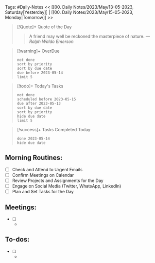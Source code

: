 Tags: #Daily-Notes
<< [[00. Daily Notes/2023/May/13-05-2023, Saturday|Yesterday]] | [[00. Daily Notes/2023/May/15-05-2023, Monday|Tomorrow]] >>

> [!Quote]+ Quote of the Day  
> > A friend may well be reckoned the masterpiece of nature.
> — <cite>Ralph Waldo Emerson</cite>

> [!warning]+ OverDue  
> ```tasks  
> not done  
> sort by priority 
> sort by due date  
> due before 2023-05-14  
> limit 5  
> ```

> [!todo]+ Today's Tasks  
> ```tasks  
> not done  
> scheduled before 2023-05-15  
> due after 2023-05-13  
> sort by due date   
> sort by priority 
> hide due date  
> limit 5  
> ```

> [!success]+ Tasks Completed Today  
> ```tasks  
> done 2023-05-14  
> hide due date  

## Morning Routines:
- [ ] Check and Attend to Urgent Emails
- [ ] Confirm Meetings on Calendar
- [ ] Review Projects and Assignments for the Day
- [ ] Engage on Social Media (Twitter, WhatsApp, LinkedIn)
- [ ] Plan and Set Tasks for the Day

## Meetings:
- [ ] *

## To-dos:
- [ ] *
